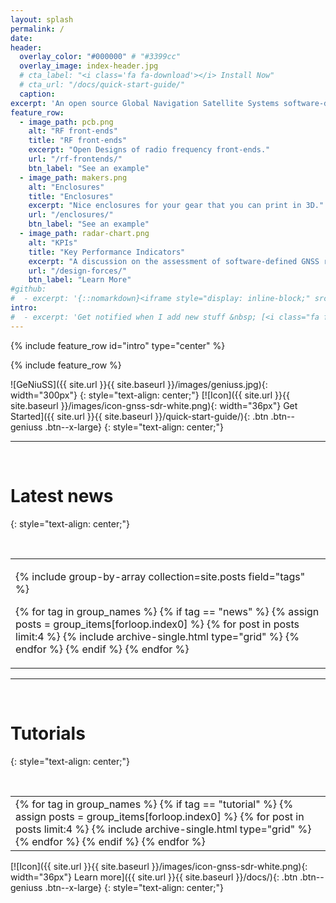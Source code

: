 ```yaml
---
layout: splash
permalink: /
date:
header:
  overlay_color: "#000000" # "#3399cc"
  overlay_image: index-header.jpg
  # cta_label: "<i class='fa fa-download'></i> Install Now"
  # cta_url: "/docs/quick-start-guide/"
  caption:
excerpt: 'An open source Global Navigation Satellite Systems software-defined receiver.' #<br /> <small>Currently at Version 3.2.7</small><br /><br /> {::nomarkdown}<iframe style="display: inline-block;" src="https://ghbtns.com/github-btn.html?user=mmistakes&repo=minimal-mistakes&type=star&count=true&size=large" frameborder="0" scrolling="0" width="160px" height="30px"></iframe> <iframe style="display: inline-block;" src="https://ghbtns.com/github-btn.html?user=mmistakes&repo=minimal-mistakes&type=fork&count=true&size=large" frameborder="0" scrolling="0" width="158px" height="30px"></iframe>{:/nomarkdown}'
feature_row:
  - image_path: pcb.png
    alt: "RF front-ends"
    title: "RF front-ends"
    excerpt: "Open Designs of radio frequency front-ends."
    url: "/rf-frontends/"
    btn_label: "See an example"
  - image_path: makers.png
    alt: "Enclosures"
    title: "Enclosures"
    excerpt: "Nice enclosures for your gear that you can print in 3D."
    url: "/enclosures/"
    btn_label: "See an example"
  - image_path: radar-chart.png
    alt: "KPIs"
    title: "Key Performance Indicators"
    excerpt: "A discussion on the assessment of software-defined GNSS receivers."
    url: "/design-forces/"
    btn_label: "Learn More"
#github:
#  - excerpt: '{::nomarkdown}<iframe style="display: inline-block;" src="https://ghbtns.com/github-btn.html?user=mmistakes&repo=minimal-mistakes&type=star&count=true&size=large" frameborder="0" scrolling="0" width="160px" height="30px"></iframe> <iframe style="display: inline-block;" src="https://ghbtns.com/github-btn.html?user=mmistakes&repo=minimal-mistakes&type=fork&count=true&size=large" frameborder="0" scrolling="0" width="158px" height="30px"></iframe>{:/nomarkdown}'
intro:
#  - excerpt: 'Get notified when I add new stuff &nbsp; [<i class="fa fa-twitter"></i> @mmistakes](https://twitter.com/mmistakes){: .btn .btn--twitter}'
---
```


{% include feature_row id="intro" type="center" %}

{% include feature_row %}

![GeNiuSS]({{ site.url }}{{ site.baseurl }}/images/geniuss.jpg){: width="300px"}
{: style="text-align: center;"}
[![Icon]({{ site.url }}{{ site.baseurl }}/images/icon-gnss-sdr-white.png){: width="36px"} Get Started]({{ site.url }}{{ site.baseurl }}/quick-start-guide/){: .btn .btn--geniuss .btn--x-large}
{: style="text-align: center;"}

---

<p>&nbsp;</p>

# Latest news
{: style="text-align: center;"}

<p>&nbsp;</p>

<html> <body > <table> <tr> <td id="gridtable">  
<div class="grid__wrapper">

{% include group-by-array collection=site.posts field="tags" %}

{% for tag in group_names %}
  {% if tag == "news" %}
    {% assign posts = group_items[forloop.index0] %}
    {% for post in posts limit:4 %}
      {% include archive-single.html type="grid" %}
    {% endfor %}
  {% endif %}
{% endfor %}

</div>
</td></tr></table></body></html>


---

<p>&nbsp;</p>

# Tutorials
{: style="text-align: center;"}

<p>&nbsp;</p>

<html> <body > <table> <tr> <td id="gridtable">  
<div class="grid__wrapper">
{% for tag in group_names %}
  {% if tag == "tutorial" %}
    {% assign posts = group_items[forloop.index0] %}
    {% for post in posts limit:4 %}
      {% include archive-single.html type="grid" %}
    {% endfor %}
  {% endif %}
{% endfor %}
</div>
</td></tr></table></body></html>


[![Icon]({{ site.url }}{{ site.baseurl }}/images/icon-gnss-sdr-white.png){: width="36px"} Learn more]({{ site.url }}{{ site.baseurl }}/docs/){: .btn .btn--geniuss .btn--x-large}
{: style="text-align: center;"}
